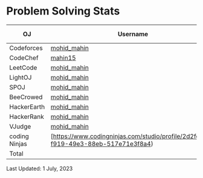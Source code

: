 
# Problem Solving Stats

| OJ | Username | Max Ratting | Solve |
| -- | -------- | ----------- | ----- |
| Codeforces | [mohid_mahin](https://codeforces.com/profile/mohid_mahin)| 135 | [656](https://github.com/iffatul-anon/CodeForces) |
| CodeChef | [mahin15](https://www.codechef.com/users/mahin15) | 1006  | [5](https://github.com/iffatul-anon/CodeChef) |
| LeetCode | [mohid_mahin](https://leetcode.com/mohid_mahin/) |  | 10 |
| LightOJ | [mohid_mahin](https://lightoj.com/user/mahin) |  | 1 |
| SPOJ | [mohid_mahin](https://www.spoj.com/myaccount/) |  | 0 |  
| BeeCrowed | [mohid_mahin](https://www.beecrowd.com.br/judge/en/profile/638709) |  | [76](https://github.com/iffatul-anon/BeeCrowd) | 
| HackerEarth | [mohid_mahin](https://www.hackerearth.com/@mohidmahin15) |  | 0 |
| HackerRank | [mohid_mahin](https://www.hackerrank.com/mohid_mahin15?hr_r=1) |  | 69 |
| VJudge | [mohid_mahin](https://vjudge.net/user/mahin15) |  | 6 |
| coding Ninjas | [https://www.codingninjas.com/studio/profile/2d2fe964-f919-49e3-88eb-517e71e3f8a4) |  |  |
| Total |  |  | 915 |

Last Updated: 1 July, 2023

